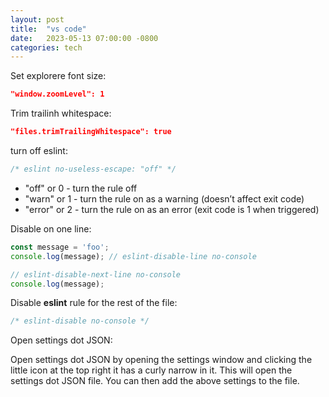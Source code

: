 ```yaml
---
layout: post
title:  "vs code"
date:   2023-05-13 07:00:00 -0800
categories: tech
---
```


Set explorere font size:

```json
"window.zoomLevel": 1
```

Trim trailinh whitespace:

```json
"files.trimTrailingWhitespace": true
```

turn off eslint:

```javascript
/* eslint no-useless-escape: "off" */
```

- "off" or 0 - turn the rule off
- "warn" or 1 - turn the rule on as a warning (doesn’t affect exit code)
- "error" or 2 - turn the rule on as an error (exit code is 1 when triggered)

Disable on one line:

```javascript
const message = 'foo';
console.log(message); // eslint-disable-line no-console

// eslint-disable-next-line no-console
console.log(message);
```

Disable **eslint** rule for the rest of the file:

```javascript
/* eslint-disable no-console */
```

Open settings dot JSON:

Open settings dot JSON by opening the settings window and clicking the little icon at the top right it has a curly narrow in it. This will open the settings dot JSON file. You can then add the above settings to the file.
